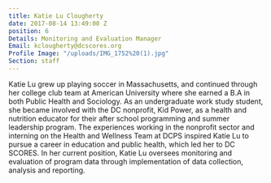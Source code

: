 ```yaml
---
title: Katie Lu Clougherty
date: 2017-08-14 13:49:00 Z
position: 6
Details: Monitoring and Evaluation Manager
Email: kclougherty@dcscores.org
Profile Image: "/uploads/IMG_1752%20(1).jpg"
Section: staff
---
```


Katie Lu grew up playing soccer in Massachusetts, and continued through her college club team at American University where she earned a B.A in both Public Health and Sociology. As an undergraduate work study student, she became involved with the DC nonprofit, Kid Power, as a health and nutrition educator for their after school programming and summer leadership program. The experiences working in the nonprofit sector and interning on the Health and Wellness Team at DCPS inspired Katie Lu to pursue a career in education and public health, which led her to DC SCORES. In her current position, Katie Lu oversees monitoring and evaluation of program data through implementation of data collection, analysis and reporting.
